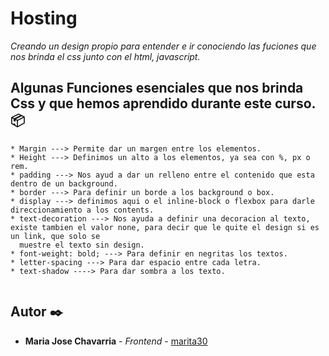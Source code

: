 # Hosting

_Creando un design propio para entender e ir conociendo las fuciones que nos brinda el css junto con el html, javascript._

## Algunas Funciones esenciales que nos brinda Css y que hemos aprendido durante este curso.  📦

```
* Margin ---> Permite dar un margen entre los elementos.
* Height ---> Definimos un alto a los elementos, ya sea con %, px o rem.
* padding ---> Nos ayud a dar un relleno entre el contenido que esta dentro de un background.
* border ---> Para definir un borde a los background o box.
* display ---> definimos aqui o el inline-block o flexbox para darle direccionamiento a los contents.
* text-decoration ---> Nos ayuda a definir una decoracion al texto, existe tambien el valor none, para decir que le quite el design si es un link, que solo se
  muestre el texto sin design.
* font-weight: bold; ---> Para definir en negritas los textos.
* letter-spacing ---> Para dar espacio entre cada letra.
* text-shadow ----> Para dar sombra a los texto.
 
```

## Autor ✒️

* **Maria Jose Chavarria** - *Frontend* - [marita30](https://github.com/marita30)
